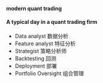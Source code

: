 #### modern quant trading
#### A typical day in a quant trading firm
- Data analyst 数据分析
- Feature analyst 特征分析
- Strategist    策略分析师
- Backtesting 回测
- Deployment 部署
- Portfolio Oversight 组合管理